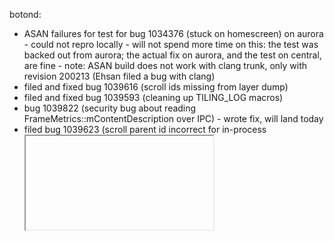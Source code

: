 

botond:
  - ASAN failures for test for bug 1034376 (stuck on homescreen) on aurora
         - could not repro locally
         - will not spend more time on this: the test was backed out from aurora; the actual fix on aurora, and the test on central, are fine
         - note: ASAN build does not work with clang trunk, only with revision 200213 (Ehsan filed a bug with clang)
  - filed and fixed bug 1039616 (scroll ids missing from layer dump)
  - filed and fixed bug 1039593 (cleaning up TILING_LOG macros)
  - bug 1039822 (security bug about reading FrameMetrics::mContentDescription over IPC)
         - wrote fix, will land today
  - filed bug 1039623 (scroll parent id incorrect for in-process <iframe>)
         - debugged and fixed with Timothy's help, will land today
  - bug 1035598 (overscrolling horizontally shrinks content upward)
         - debugged, discussed with Matt Woodrow
         - general issue with an async-scaling a ContainerLayer that's not at the origin
            - fixing it takes us one step closer to suframe zooming as well
         - Matt suggested a potential fix that involves modifying AsyncCompositionManager;; will try it
  - bug 1036119 (layers that are both fixed-pos and scrollable)
         - fixed the bug that was causing many reftest failures; now have just one remaining



Jeff:
* reftest breakage with reorg - figured out the issue (not simple), will do some investigation now
* working on the padding patch

Nicolas:
* texture client thoughts, please comment on bug 1027602
* patches in progress (e.g., deallocate on the client asynchronously, etc.)
* one of the ways to deal with the windows flickering

Bas:
* connectivity issues
* draw target capture
* some questions about mutating source surfaces in the tiling context

Sotaro:
* memory leaks on B2G
* setting up tests to reproduce, but can't actually take the tests from QC that fail
* QC conference about the complex bug, leak included
* working first on tiled layer not freeing gralloc when it goes in the background

kats:
* relanded bounced patch for bug 1009733, and came up with a different fix for bug 1038930 that stuck
* cleared out a bunch of bugs depending on 1009733:
* landed an old patch to close out bug 995475
* came up with a set of patches to fix bug 1039979 and 1029656
* closed 1030172 as WFM
* have a patch for bug 1016481
* the 2.0 blocker from yesterday (bug 1034240) - i cannot reproduce, requested more info
* tried to help mason with some input event stuff
* some reviews
* a couple of new bugs (1038416, 1038214) have appeared as a result of the 50% opacity on low-res tiles, we may need to back that out and find a new solution

BenWa:
* Discussed how to make the b2g background an image layer with mhenretty
* Looked into memory usage by the system. We spend 2.5 MB on subtle gradient effects. We're asking for these to removed or tweaked.
* Looked at memory logs

________________


